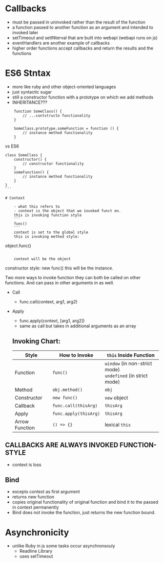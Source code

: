 # Callbacks

- must be passed in uninvoked rather than the result of the function
- a function passed to another function as an argument and intended to invoked later
- setTimeout and setINterval that are built into webapi (webapi runs on js)
- eventHandlers are another example of callbacks
- higher order functions accept callbacks and return the results and the functions

# ES6 Stntax

- more like ruby and other object-oriented languages
- just syntactic sugar
- still a constructor function with a prototype on which we add methods
- INHERITANCE???

```
    function SomeClass() {
        // ...contstructo functionality
    }

    SomeClass.prototype.someFunction = function () {
        // instance method functionality
    }
```

vs ES6

````
class SomeClass {
    constructor() {
        // constructor functionality
    }
    someFunction() {
        // instance method functionality
    }
}
```

# Context

    - what this refers to
    - context is the object that we invoked funct on.
    this is invoking function style
    ```
    func()
    ```
    context is set to the global style
    this is invoking method style:

````

object.func()

```

    context will be the object

```

constructor style:
new func()
this will be the instance.

Two more ways to invoke function
they can both be called on other functions. And can pass in other arguments in as well.

- Call
  - func.call(context, arg1, arg2)
- Apply

  - func.apply(context, [arg1, arg2])
  - same as call but takes in additional arguments as an array

  ## Invoking Chart:

  | Style          | How to Invoke         | `this` Inside Function                                        |
  | -------------- | --------------------- | ------------------------------------------------------------- |
  | Function       | `func()`              | `window` (in non-strict mode)<br>`undefined` (in strict mode) |
  | Method         | `obj.method()`        | `obj`                                                         |
  | Constructor    | `new func()`          | `new` object                                                  |
  | Callback       | `func.call(thisArg)`  | `thisArg`                                                     |
  | Apply          | `func.apply(thisArg)` | `thisArg`                                                     |
  | Arrow Function | `() => {}`            | lexical `this`                                                |

## CALLBACKS ARE ALWAYS INVOKED FUNCTION-STYLE

- context is loss

## Bind

- excepts context as first argument
- returns new function
- copies original functionality of original function and bind it to the passed in context permanently
- Bind does not invoke the function, just returns the new function bound.

# Asynchronicity

- unlike Ruby in js some tasks occur asynchronsouly
  - Readline Library
  - uses setTimeout
